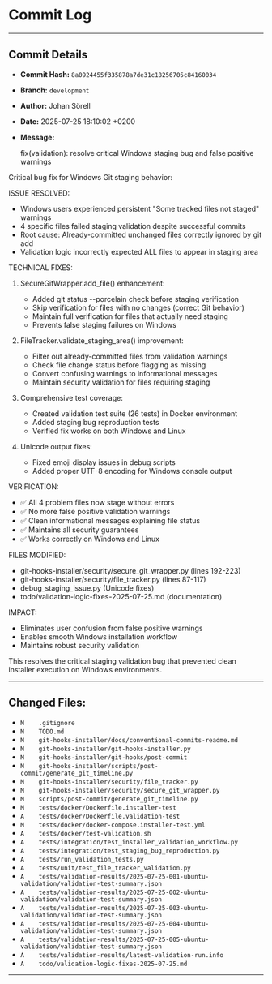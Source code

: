 # Commit Log

---

## Commit Details

- **Commit Hash:**   `8a0924455f335878a7de31c18256705c84160034`
- **Branch:**        `development`
- **Author:**        Johan Sörell
- **Date:**          2025-07-25 18:10:02 +0200
- **Message:**

  fix(validation): resolve critical Windows staging bug and false positive warnings

Critical bug fix for Windows Git staging behavior:

ISSUE RESOLVED:
- Windows users experienced persistent "Some tracked files not staged" warnings
- 4 specific files failed staging validation despite successful commits
- Root cause: Already-committed unchanged files correctly ignored by git add
- Validation logic incorrectly expected ALL files to appear in staging area

TECHNICAL FIXES:

1. SecureGitWrapper.add_file() enhancement:
   - Added git status --porcelain check before staging verification
   - Skip verification for files with no changes (correct Git behavior)
   - Maintain full verification for files that actually need staging
   - Prevents false staging failures on Windows

2. FileTracker.validate_staging_area() improvement:
   - Filter out already-committed files from validation warnings
   - Check file change status before flagging as missing
   - Convert confusing warnings to informational messages
   - Maintain security validation for files requiring staging

3. Comprehensive test coverage:
   - Created validation test suite (26 tests) in Docker environment
   - Added staging bug reproduction tests
   - Verified fix works on both Windows and Linux

4. Unicode output fixes:
   - Fixed emoji display issues in debug scripts
   - Added proper UTF-8 encoding for Windows console output

VERIFICATION:
- ✅ All 4 problem files now stage without errors
- ✅ No more false positive validation warnings
- ✅ Clean informational messages explaining file status
- ✅ Maintains all security guarantees
- ✅ Works correctly on Windows and Linux

FILES MODIFIED:
- git-hooks-installer/security/secure_git_wrapper.py (lines 192-223)
- git-hooks-installer/security/file_tracker.py (lines 87-117)
- debug_staging_issue.py (Unicode fixes)
- todo/validation-logic-fixes-2025-07-25.md (documentation)

IMPACT:
- Eliminates user confusion from false positive warnings
- Enables smooth Windows installation workflow
- Maintains robust security validation

This resolves the critical staging validation bug that prevented
clean installer execution on Windows environments.

---

## Changed Files:

- `M	.gitignore`
- `M	TODO.md`
- `M	git-hooks-installer/docs/conventional-commits-readme.md`
- `M	git-hooks-installer/git-hooks-installer.py`
- `M	git-hooks-installer/git-hooks/post-commit`
- `M	git-hooks-installer/scripts/post-commit/generate_git_timeline.py`
- `M	git-hooks-installer/security/file_tracker.py`
- `M	git-hooks-installer/security/secure_git_wrapper.py`
- `M	scripts/post-commit/generate_git_timeline.py`
- `M	tests/docker/Dockerfile.installer-test`
- `A	tests/docker/Dockerfile.validation-test`
- `M	tests/docker/docker-compose.installer-test.yml`
- `A	tests/docker/test-validation.sh`
- `A	tests/integration/test_installer_validation_workflow.py`
- `A	tests/integration/test_staging_bug_reproduction.py`
- `A	tests/run_validation_tests.py`
- `A	tests/unit/test_file_tracker_validation.py`
- `A	tests/validation-results/2025-07-25-001-ubuntu-validation/validation-test-summary.json`
- `A	tests/validation-results/2025-07-25-002-ubuntu-validation/validation-test-summary.json`
- `A	tests/validation-results/2025-07-25-003-ubuntu-validation/validation-test-summary.json`
- `A	tests/validation-results/2025-07-25-004-ubuntu-validation/validation-test-summary.json`
- `A	tests/validation-results/2025-07-25-005-ubuntu-validation/validation-test-summary.json`
- `A	tests/validation-results/latest-validation-run.info`
- `A	todo/validation-logic-fixes-2025-07-25.md`

---
